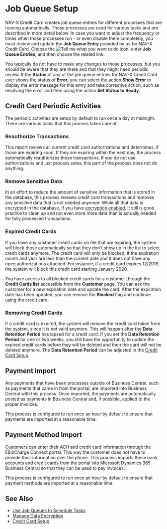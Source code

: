 # Job Queue Setup

NAV-X Credit Card creates job queue entries for different processes that are running automatically. Those processes are used for various tasks and are described in more detail below. In case you want to adjust the frequency or times when those processes run - or even disable them completely, you must review and update the **Job Queue Entry** provided by us for NAV-X Credit Card. Choose the ![Tell me what you want to do](/images/magnifying-glass.gif) icon, enter **Job Queue Entries**, and then choose the related link.

You typically do not have to make any changes to those processes, but you should be aware that they are there and that they might need periodic review. If the **Status** of any of the job queue entries for NAV-X Credit Card ever shows the status of **Error**, you can select the action **Show Error** to display the error message for this entry and take corrective action, such as resolving the error and then using the action **Set Status to Ready**.

## Credit Card Periodic Activities

The periodic activities are setup by default to run once a day at midnight. There are various tasks that this process takes care of.

### Reauthorize Transactions

This report reviews all current credit card authorizations and determines, if those are expiring soon. If they are expiring within the next day, the process automatically reauthorizes those transactions. If you do not use authorizations and just process sales, this part of the process does not do anything.

### Remove Sensitive Data

In an effort to reduce the amount of sensitive information that is stored in the database, this process reviews credit card transactions and removes any sensitive data that is not needed anymore. While all that data is encrypted in the database, if you have [encryption enabled](https://docs.microsoft.com/en-US/dynamics365/business-central/admin-manage-data-encryption), it still is good practice to clean up and not even store more data than is actually needed for fully processed transactions.

### Expired Credit Cards

If you have any customer credit cards on file that are expiring, the system will block those automatically so that they don't show up in the list to select credit cards anymore. The credit card will only be blocked, if the expiration month and year are less than the current date and it does not have any open authorizations attached. For instance, if a credit card expires 12/2019, the system will block this credit card starting January 2020.

You have access to all blocked credit cards for a customer through the **Credit Cards list** accessible from the **Customer** page. You can ask the customer for a new expiration date and update the card. After the expiration date has been updated, you can remove the **Blocked** flag and continue using the credit card.

### Removing Credit Cards

If a credit card is expired, the system will remove the credit card token from the system, since it is not valid anymore. This will happen after the **Data Retention Period** has lapsed for a credit card. If you set the **Data Retention Period** for one or two weeks, you still have the opportunity to update the expired credit cards before they will be deleted and then the card will not be deleted anymore. The **Data Retention Period** can be adjusted in the [Credit Card Setup](credit-card-setup.md).

## Payment Import

Any payments that have been processes outside of Business Central, such as payments that came in from the portal, are imported into Business Central with this process. Once imported, the payments are automatically posted as payments in Business Central and, if possible, applied to the proper invoices.

This process is configured to run once an hour by default to ensure that payments are imported at a reasonable time.

## Payment Method Import

Customers can enter their ACH and credit card information through the EBizCharge Connect portal. This way the customer does not have to provide their information over the phone. This process imports these bank accounts and credit cards from the portal into Microsoft Dynamics 365 Business Central so that they can be used to pay invoices.

This process is configured to run once an hour by default to ensure that payment methods are imported at a reasonable time.

## See Also

- [Use Job Queues to Schedule Tasks](https://docs.microsoft.com/en-us/dynamics365/business-central/admin-job-queues-schedule-tasks)
- [Manage Data Encryption](https://docs.microsoft.com/en-US/dynamics365/business-central/admin-manage-data-encryption)
- [Credit Card Setup](credit-card-setup.md)
